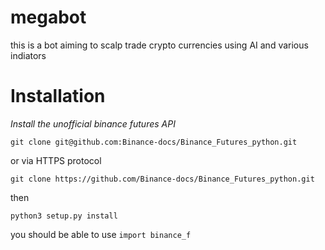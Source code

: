 # megabot
this is a bot aiming to scalp trade crypto currencies using AI and various indiators

# Installation

*Install the unofficial binance futures API*

```git clone git@github.com:Binance-docs/Binance_Futures_python.git```

or via HTTPS protocol

```git clone https://github.com/Binance-docs/Binance_Futures_python.git```

then 

```python3 setup.py install```

you should be able to use ```import binance_f```

